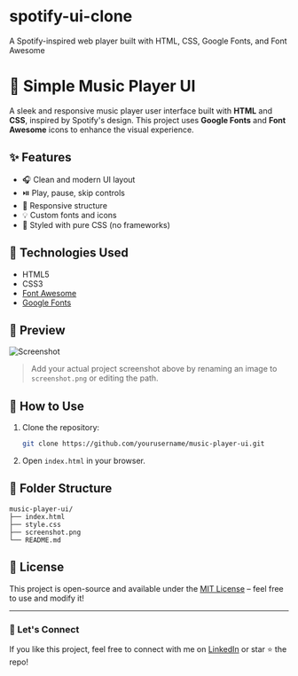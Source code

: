 # spotify-ui-clone
A Spotify-inspired web player built with HTML, CSS, Google Fonts, and Font Awesome
# 🎵 Simple Music Player UI

A sleek and responsive music player user interface built with **HTML** and **CSS**, inspired by Spotify's design. This project uses **Google Fonts** and **Font Awesome** icons to enhance the visual experience.

## ✨ Features

- 🎧 Clean and modern UI layout
- ⏯️ Play, pause, skip controls
- 📂 Responsive structure
- 💡 Custom fonts and icons
- 🎨 Styled with pure CSS (no frameworks)

## 🔧 Technologies Used

- HTML5
- CSS3
- [Font Awesome](https://fontawesome.com/)
- [Google Fonts](https://fonts.google.com/)

## 📸 Preview

![Screenshot](screenshot.png)

> Add your actual project screenshot above by renaming an image to `screenshot.png` or editing the path.

## 🚀 How to Use

1. Clone the repository:
   ```bash
   git clone https://github.com/yourusername/music-player-ui.git
   ```
2. Open `index.html` in your browser.

## 📁 Folder Structure

```
music-player-ui/
├── index.html
├── style.css
├── screenshot.png
└── README.md
```

## 📄 License

This project is open-source and available under the [MIT License](LICENSE) – feel free to use and modify it!

---

### 🙌 Let's Connect

If you like this project, feel free to connect with me on [LinkedIn](https://www.linkedin.com) or star ⭐ the repo!
